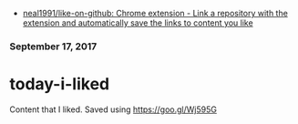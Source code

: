 - [neal1991/like-on-github: Chrome extension - Link a repository with the extension and automatically save the links to content you like](https://github.com/neal1991/like-on-github) 

### September 17, 2017 

# today-i-liked 
Content that I liked. Saved using https://goo.gl/Wj595G 
